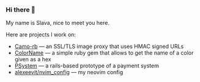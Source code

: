 ### Hi there 👋

My name is Slava, nice to meet you here.

Here are projects I work on:

- [Camo-rb](https://github.com/alexeevit/camo-rb) — an SSL/TLS image proxy that uses HMAC signed URLs
- [ColorName](https://github.com/alexeevit/color_name) — a simple ruby gem that allows to get the name of a color given as a hex
- [PSystem](https://github.com/alexeevit/psystem) — a rails-based prototype of a payment system
- [alexeevit/nvim_config](https://github.com/alexeevit/nvim_config) — my neovim config

